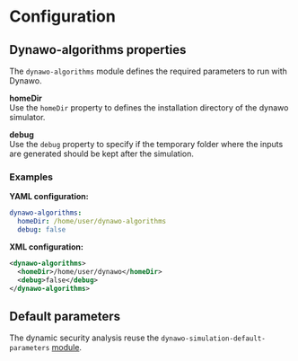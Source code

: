 # Configuration

## Dynawo-algorithms properties
The `dynawo-algorithms` module defines the required parameters to run with Dynawo.

**homeDir**  
Use the `homeDir` property to defines the installation directory of the dynawo simulator.

**debug**  
Use the `debug` property to specify if the temporary folder where the inputs are generated should be kept after the simulation.

### Examples

**YAML configuration:**
```yaml
dynawo-algorithms:
  homeDir: /home/user/dynawo-algorithms
  debug: false
```

**XML configuration:**
```xml
<dynawo-algorithms>
  <homeDir>/home/user/dynawo</homeDir>
  <debug>false</debug>
</dynawo-algorithms>
```

## Default parameters
The dynamic security analysis reuse the `dynawo-simulation-default-parameters` [module](../dynamic_simulation/configuration.md#default-parameters).
